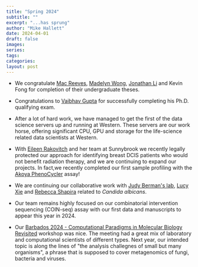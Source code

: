 ```yaml
---
title: "Spring 2024"
subtitle: ""
excerpt: "...has sprung"
author: "Mike Hallett"
date: 2024-04-01
draft: false
images:
series:
tags:
categories:
layout: post
---
```

 
 
- We congratulate [Mac Reeves](/team/mac-reeves),  [Madelyn Wong](/team/m-wong), [Jonathan Li](/team/j-li) and Kevin Fong for completion of their undergraduate theses.

- Congratulations to [Vaibhav Gupta](/team/vaibhav-gupta) for successfully completing his Ph.D. qualifying exam. 

- After a lot of hard work, we have managed to get the first of the data science servers up and running at Western. These servers are our work horse, offering significant CPU, GPU and storage for the life-science related data scientists at Western.

- With [Eileen Rakovitch](https://sunnybrook.ca/research/team/member.asp?page=172&m=137) and her team at Sunnybrook we recently legally protected our approach for identifying breast DCIS patients who would not benefit radiation therapy, and we are continuing to expand our projects. In fact,we recently completed our first sample profiling with the [Akoya PhenoCycler](https://www.akoyabio.com/?utm_source=google&utm_campaign=&utm_term=akoya%20phenocycler&utm_medium=cpc&hsa_net=googlecpc&hsa_acc=8849800635&gad_source=1&gclid=Cj0KCQjw5cOwBhCiARIsAJ5njuY0y8cw5hrA5w6vi3rIRi3KODSXl4INY0oNgwX97MD3ANYpGmKZtzoaAhFYEALw_wcB) assay!

- We are continuing our collaborative work with [Judy Berman's lab](https://www.jbermanlab.com/), 
[Lucy Xie](https://chemsysbio.stanford.edu/students/alumni/jing-lin-lucy-xie/) and 
[Rebecca Shapira](http://www.theshapirolab.com/) related to <em>Candida albicans</em>.

- Our team remains highly focused on our combinatorial intervention sequencing  (COIN-seq) assay with our first data and manuscripts to appear this year in 2024.

- Our [Barbados 2024 - Computational Paradigms in Molecular Biology Revisited](/barbados) workshop was nice. The meeting had a great mix of laboratory and computational scientists of different types. Next year, our intended topic is along the lines of "the analysis challegnes of small but many organisms", a phrase that is supposed to cover metagenomics of fungi, bacteria and viruses. 